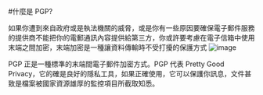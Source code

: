 [Title]: # (什麼是PGP?)
[Difficulty]: # (進階)
[Order]: # (0)

#什麼是 PGP?

如果你遭到來自政府或是執法機關的威脅，或是你有一些原因要確保電子郵件服務的提供商不能把你的電郵通訊內容提供給第三方，你或許要考慮在電子信箱中使用末端之間加密，末端加密是一種讓資料傳輸時不受打擾的保護方式
![image](email3)

PGP 正是一種標準的末端間電子郵件加密方式。PGP 代表 Pretty Good Privacy，它的確是良好的隱私工具，如果正確使用，它可以保護你訊息，文件甚致是檔案被國家資源雄厚的監控項目所截取知悉。